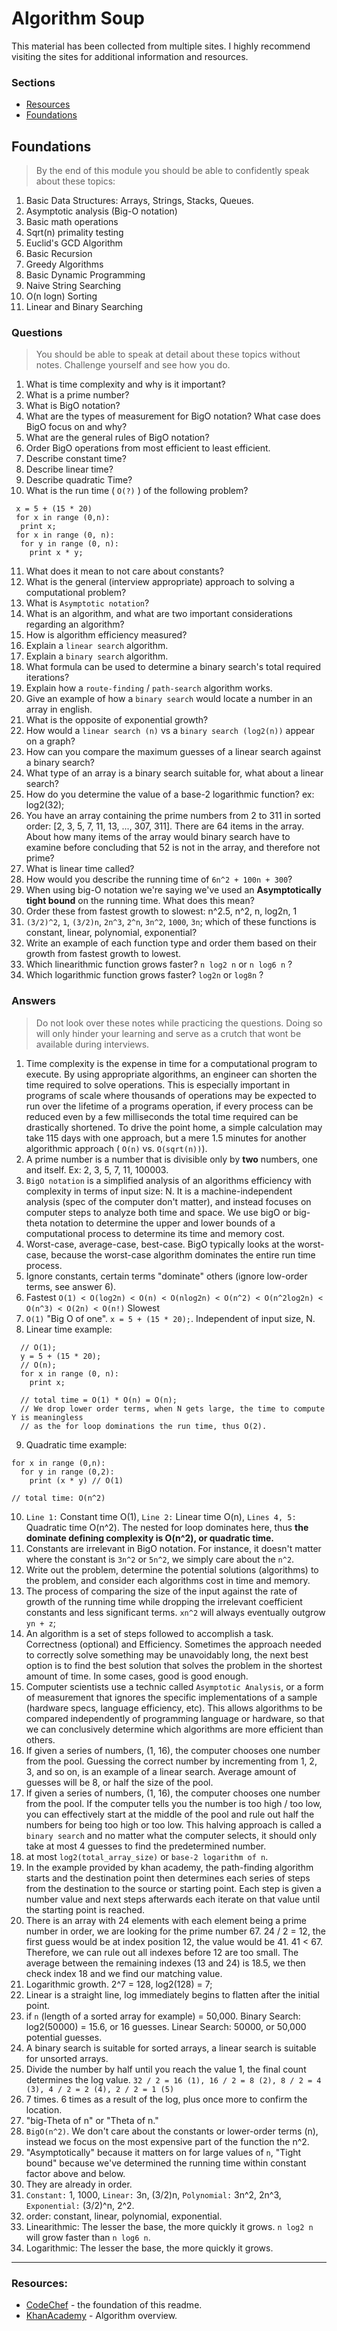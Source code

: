 # Algorithm Soup

This material has been collected from multiple sites. I highly recommend visiting the sites for additional information and resources.

### Sections

- [Resources](#resources)
- [Foundations](#foundations)

## Foundations

[](#foundations)

> By the end of this module you should be able to confidently speak about these topics:

1. Basic Data Structures: Arrays, Strings, Stacks, Queues.
2. Asymptotic analysis (Big-O notation)
3. Basic math operations
4. Sqrt(n) primality testing
5. Euclid's GCD Algorithm
6. Basic Recursion
7. Greedy Algorithms
8. Basic Dynamic Programming
9. Naive String Searching
10. O(n logn) Sorting
11. Linear and Binary Searching

### Questions

> You should be able to speak at detail about these topics without notes. Challenge yourself and see how you do.

1. What is time complexity and why is it important?
2. What is a prime number?
3. What is BigO notation?
4. What are the types of measurement for BigO notation? What case does BigO focus on and why?
5. What are the general rules of BigO notation?
6. Order BigO operations from most efficient to least efficient.
7. Describe constant time?
8. Describe linear time?
9. Describe quadratic Time?
10. What is the run time ( `O(?)` ) of the following problem?

```node
 x = 5 + (15 * 20)
 for x in range (0,n):
  print x;
 for x in range (0, n):
  for y in range (0, n):
    print x * y;
```

11. What does it mean to not care about constants?
12. What is the general (interview appropriate) approach to solving a computational problem?
13. What is `Asymptotic notation`?
14. What is an algorithm, and what are two important considerations regarding an algorithm?
15. How is algorithm efficiency measured?
16. Explain a `linear search` algorithm.
17. Explain a `binary search` algorithm.
18. What formula can be used to determine a binary search's total required iterations?
19. Explain how a `route-finding` / `path-search` algorithm works.
20. Give an example of how a `binary search` would locate a number in an array in english.
21. What is the opposite of exponential growth?
22. How would a `linear search (n)` vs a `binary search (log2(n))` appear on a graph?
23. How can you compare the maximum guesses of a linear search against a binary search?
24. What type of an array is a binary search suitable for, what about a linear search?
25. How do you determine the value of a base-2 logarithmic function? ex: log2(32);
26. You have an array containing the prime numbers from 2 to 311 in sorted order: [2, 3, 5, 7, 11, 13, ..., 307, 311]. There are 64 items in the array. About how many items of the array would binary search have to examine before concluding that 52 is not in the array, and therefore not prime?
27. What is linear time called?
28. How would you describe the running time of `6n^2 + 100n + 300`?
29. When using big-O notation we're saying we've used an **Asymptotically tight bound** on the running time. What does this mean?
30. Order these from fastest growth to slowest: n^2.5, n^2, n, log2n, 1
31. `(3/2)^2`, `1`, `(3/2)n`, `2n^3`, `2^n`, `3n^2`, `1000`, `3n`; which of these functions is constant, linear, polynomial, exponential?
32. Write an example of each function type and order them based on their growth from fastest growth to lowest.
33. Which linearithmic function grows faster? `n log2 n` or `n log6 n` ?
34. Which logarithmic function grows faster? `log2n` or `log8n` ?

### Answers

> Do not look over these notes while practicing the questions. Doing so will only hinder your learning and serve as a crutch that wont be available during interviews.

1. Time complexity is the expense in time for a computational program to execute. By using appropriate algorithms, an engineer can shorten the time required to solve operations. This is especially important in programs of scale where thousands of operations may be expected to run over the lifetime of a programs operation, if every process can be reduced even by a few milliseconds the total time required can be drastically shortened. To drive the point home, a simple calculation may take 115 days with one approach, but a mere 1.5 minutes for another algorithmic approach ( `O(n)` vs. `O(sqrt(n))`).
2. A prime number is a number that is divisible only by **two** numbers, one and itself. Ex: 2, 3, 5, 7, 11, 100003.
3. `BigO notation` is a simplified analysis of an algorithms efficiency with complexity in terms of input size: N. It is a machine-independent analysis (spec of the computer don't matter), and instead focuses on computer steps to analyze both time and space. We use bigO or big-theta notation to determine the upper and lower bounds of a computational process to determine its time and memory cost.
4. Worst-case, average-case, best-case. BigO typically looks at the worst-case, because the worst-case algorithm dominates the entire run time process.
5. Ignore constants, certain terms "dominate" others (ignore low-order terms, see answer 6).
6. Fastest `O(1) < O(log2n) < O(n) < O(nlog2n) < O(n^2) < O(n^2log2n) < O(n^3) < O(2n) < O(n!)` Slowest
7. `O(1)` "Big O of one". `x = 5 + (15 * 20);`. Independent of input size, N.
8. Linear time example:

```node
  // O(1);
  y = 5 + (15 * 20);
  // O(n);
  for x in range (0, n):
    print x;

  // total time = O(1) * O(n) = O(n);
  // We drop lower order terms, when N gets large, the time to compute Y is meaningless
  // as the for loop dominations the run time, thus O(2).
```

9. Quadratic time example:

```node
for x in range (0,n):
  for y in range (0,2):
    print (x * y) // O(1)

// total time: O(n^2)
```

10. `Line 1:` Constant time O(1), `Line 2:` Linear time O(n), `Lines 4, 5:` Quadratic time O(n^2). The nested for loop dominates here, thus **the dominate defining complexity is O(n^2), or quadratic time.**
11. Constants are irrelevant in BigO notation. For instance, it doesn't matter where the constant is `3n^2` or `5n^2`, we simply care about the `n^2`.
12. Write out the problem, determine the potential solutions (algorithms) to the problem, and consider each algorithms cost in time and memory.
13. The process of comparing the size of the input against the rate of growth of the running time while dropping the irrelevant coefficient constants and less significant terms. `xn^2` will always eventually outgrow `yn + z`;
14. An algorithm is a set of steps followed to accomplish a task. Correctness (optional) and Efficiency. Sometimes the approach needed to correctly solve something may be unavoidably long, the next best option is to find the best solution that solves the problem in the shortest amount of time. In some cases, good is good enough.
15. Computer scientists use a technic called `Asymptotic Analysis`, or a form of measurement that ignores the specific implementations of a sample (hardware specs, language efficiency, etc). This allows algorithms to be compared independently of programming language or hardware, so that we can conclusively determine which algorithms are more efficient than others.
16. If given a series of numbers, (1, 16), the computer chooses one number from the pool. Guessing the correct number by incrementing from 1, 2, 3, and so on, is an example of a linear search. Average amount of guesses will be 8, or half the size of the pool.
17. If given a series of numbers, (1, 16), the computer chooses one number from the pool. If the computer tells you the number is too high / too low, you can effectively start at the middle of the pool and rule out half the numbers for being too high or too low. This halving approach is called a `binary search` and no matter what the computer selects, it should only take at most 4 guesses to find the predetermined number.
18. at most `log2(total_array_size)` or `base-2 logarithm of n`.
19. In the example provided by khan academy, the path-finding algorithm starts and the destination point then determines each series of steps from the destination to the source or starting point. Each step is given a number value and next steps afterwards each iterate on that value until the starting point is reached.
20. There is an array with 24 elements with each element being a prime number in order, we are looking for the prime number 67. 24 / 2 = 12, the first guess would be at index position 12, the value would be 41. 41 < 67. Therefore, we can rule out all indexes before 12 are too small. The average between the remaining indexes (13 and 24) is 18.5, we then check index 18 and we find our matching value.
21. Logarithmic growth. 2^7 = 128, log2(128) = 7;
22. Linear is a straight line, log immediately begins to flatten after the initial point.
23. if `n` (length of a sorted array for example) = 50,000. Binary Search: log2(50000) = 15.6, or 16 guesses. Linear Search: 50000, or 50,000 potential guesses.
24. A binary search is suitable for sorted arrays, a linear search is suitable for unsorted arrays.
25. Divide the number by half until you reach the value 1, the final count determines the log value. `32 / 2 = 16 (1), 16 / 2 = 8 (2), 8 / 2 = 4 (3), 4 / 2 = 2 (4), 2 / 2 = 1 (5)`
26. 7 times. 6 times as a result of the log, plus once more to confirm the location.
27. "big-Theta of n" or "Theta of n."
28. `BigO(n^2)`. We don't care about the constants or lower-order terms (n), instead we focus on the most expensive part of the function the n^2.
29. "Asymptotically" because it matters on for large values of `n`, "Tight bound" because we've determined the running time within constant factor above and below.
30. They are already in order.
31. `Constant:` 1, 1000, `Linear:` 3n, (3/2)n, `Polynomial:` 3n^2, 2n^3, `Exponential:` (3/2)^n, 2^2.
32. order: constant, linear, polynomial, exponential.
33. Linearithmic: The lesser the base, the more quickly it grows. `n log2 n` will grow faster than `n log6 n`.
34. Logarithmic: The lesser the base, the more quickly it grows.

---

### Resources:

[](#resources)

- [CodeChef](https://www.codechef.com/certification/data-structures-and-algorithms/prepare#foundation) - the foundation of this readme.
- [KhanAcademy](https://www.khanacademy.org/computing/computer-science/algorithms#intro-to-algorithms) - Algorithm overview.
